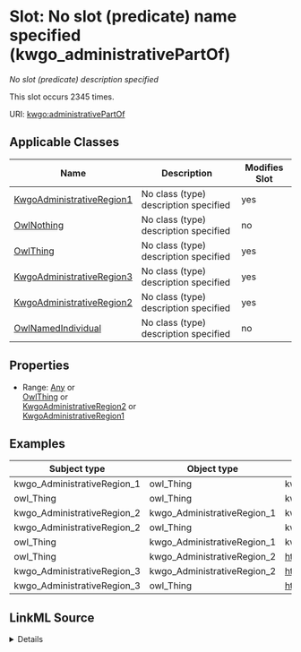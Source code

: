 

# Slot: No slot (predicate) name specified (kwgo_administrativePartOf)


_No slot (predicate) description specified_






This slot occurs 2345 times.


URI: [kwgo:administrativePartOf](http://stko-kwg.geog.ucsb.edu/lod/ontology/administrativePartOf)



<!-- no inheritance hierarchy -->





## Applicable Classes

| Name | Description | Modifies Slot |
| --- | --- | --- |
| [KwgoAdministrativeRegion1](../classes/KwgoAdministrativeRegion1.md) | No class (type) description specified |  yes  |
| [OwlNothing](../classes/OwlNothing.md) | No class (type) description specified |  no  |
| [OwlThing](../classes/OwlThing.md) | No class (type) description specified |  yes  |
| [KwgoAdministrativeRegion3](../classes/KwgoAdministrativeRegion3.md) | No class (type) description specified |  yes  |
| [KwgoAdministrativeRegion2](../classes/KwgoAdministrativeRegion2.md) | No class (type) description specified |  yes  |
| [OwlNamedIndividual](../classes/OwlNamedIndividual.md) | No class (type) description specified |  no  |







## Properties

* Range: [Any](../classes/Any.md)&nbsp;or&nbsp;<br />[OwlThing](../classes/OwlThing.md)&nbsp;or&nbsp;<br />[KwgoAdministrativeRegion2](../classes/KwgoAdministrativeRegion2.md)&nbsp;or&nbsp;<br />[KwgoAdministrativeRegion1](../classes/KwgoAdministrativeRegion1.md)






## Examples

| Subject type | Object type | Example subject | Example object | Occurrences |
| --- | --- | --- | --- | --- |
| kwgo_AdministrativeRegion_1 | owl_Thing | kwgr:administrativeRegion.USA.17 | kwgr:administrativeRegion.USA | 2 |
| owl_Thing | owl_Thing | kwgr:administrativeRegion.USA.17 | kwgr:administrativeRegion.USA | 2345 |
| kwgo_AdministrativeRegion_2 | kwgo_AdministrativeRegion_1 | kwgr:administrativeRegion.USA.17001 | kwgr:administrativeRegion.USA.17 | 118 |
| kwgo_AdministrativeRegion_2 | owl_Thing | kwgr:administrativeRegion.USA.17001 | kwgr:administrativeRegion.USA.17 | 118 |
| owl_Thing | kwgo_AdministrativeRegion_1 | kwgr:administrativeRegion.USA.17001 | kwgr:administrativeRegion.USA.17 | 118 |
| owl_Thing | kwgo_AdministrativeRegion_2 | https://datacommons.org/browser/geoId/1700105742 | kwgr:administrativeRegion.USA.17001 | 2225 |
| kwgo_AdministrativeRegion_3 | kwgo_AdministrativeRegion_2 | https://datacommons.org/browser/geoId/1700105742 | kwgr:administrativeRegion.USA.17001 | 2225 |
| kwgo_AdministrativeRegion_3 | owl_Thing | https://datacommons.org/browser/geoId/1700105742 | kwgr:administrativeRegion.USA.17001 | 2225 |




## LinkML Source

<details>

```yaml
name: kwgo_administrativePartOf
annotations:
  count:
    tag: count
    value: 2345
description: No slot (predicate) description specified
title: No slot (predicate) name specified
examples:
- object:
    example_object: kwgr:administrativeRegion.USA
    example_object_type: owl_Thing
    example_predicate: kwgo:administrativePartOf
    example_subject: kwgr:administrativeRegion.USA.17
    example_subject_type: kwgo_AdministrativeRegion_1
- object:
    example_object: kwgr:administrativeRegion.USA
    example_object_type: owl_Thing
    example_predicate: kwgo:administrativePartOf
    example_subject: kwgr:administrativeRegion.USA.17
    example_subject_type: owl_Thing
- object:
    example_object: kwgr:administrativeRegion.USA.17
    example_object_type: kwgo_AdministrativeRegion_1
    example_predicate: kwgo:administrativePartOf
    example_subject: kwgr:administrativeRegion.USA.17001
    example_subject_type: kwgo_AdministrativeRegion_2
- object:
    example_object: kwgr:administrativeRegion.USA.17
    example_object_type: owl_Thing
    example_predicate: kwgo:administrativePartOf
    example_subject: kwgr:administrativeRegion.USA.17001
    example_subject_type: kwgo_AdministrativeRegion_2
- object:
    example_object: kwgr:administrativeRegion.USA.17
    example_object_type: kwgo_AdministrativeRegion_1
    example_predicate: kwgo:administrativePartOf
    example_subject: kwgr:administrativeRegion.USA.17001
    example_subject_type: owl_Thing
- object:
    example_object: kwgr:administrativeRegion.USA.17001
    example_object_type: kwgo_AdministrativeRegion_2
    example_predicate: kwgo:administrativePartOf
    example_subject: https://datacommons.org/browser/geoId/1700105742
    example_subject_type: owl_Thing
- object:
    example_object: kwgr:administrativeRegion.USA.17001
    example_object_type: kwgo_AdministrativeRegion_2
    example_predicate: kwgo:administrativePartOf
    example_subject: https://datacommons.org/browser/geoId/1700105742
    example_subject_type: kwgo_AdministrativeRegion_3
- object:
    example_object: kwgr:administrativeRegion.USA.17001
    example_object_type: owl_Thing
    example_predicate: kwgo:administrativePartOf
    example_subject: https://datacommons.org/browser/geoId/1700105742
    example_subject_type: kwgo_AdministrativeRegion_3
from_schema: spatial-kg
rank: 1000
slot_uri: kwgo:administrativePartOf
alias: kwgo_administrativePartOf
domain_of:
- kwgo_AdministrativeRegion_1
- kwgo_AdministrativeRegion_2
- kwgo_AdministrativeRegion_3
- owl_Thing
range: Any
any_of:
- range: owl_Thing
- range: kwgo_AdministrativeRegion_2
- range: kwgo_AdministrativeRegion_1

```
</details>